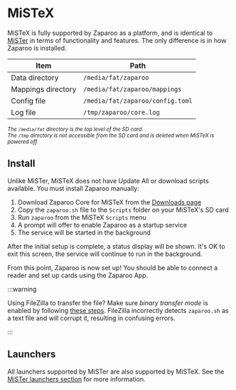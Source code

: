 # MiSTeX

MiSTeX is fully supported by Zaparoo as a platform, and is identical to [MiSTer](mister.md) in terms of functionality and features. The only difference is in how Zaparoo is installed.

| Item               | Path                             |
| ------------------ | -------------------------------- |
| Data directory     | `/media/fat/zaparoo`             |
| Mappings directory | `/media/fat/zaparoo/mappings`    |
| Config file        | `/media/fat/zaparoo/config.toml` |
| Log file           | `/tmp/zaparoo/core.log`          |

<small>_The `/media/fat` directory is the top level of the SD card._</small><br />
<small>_The `/tmp` directory is not accessible from the SD card and is deleted when MiSTeX is powered off._</small>

## Install

Unlike MiSTer, MiSTeX does not have Update All or download scripts available. You must install Zaparoo manually:

1. Download Zaparoo Core for MiSTeX from the [Downloads page](/downloads/)
2. Copy the `zaparoo.sh` file to the `Scripts` folder on your MiSTeX's SD card
3. Run `zaparoo` from the MiSTeX `Scripts` menu
4. A prompt will offer to enable Zaparoo as a startup service
5. The service will be started in the background

After the initial setup is complete, a status display will be shown. It's OK to exit this screen, the service will continue to run in the background.

From this point, Zaparoo is now set up! You should be able to connect a reader and set up cards using the Zaparoo App.

:::warning

Using FileZilla to transfer the file? Make sure _binary transfer mode_ is enabled by following [these steps](https://oryon.net/knowledge-base/article/how-to-change-filezilla-ftp-program-to-binary-transfer/). FileZilla incorrectly detects `zaparoo.sh` as a text file and will corrupt it, resulting in confusing errors.

:::

## Launchers

All launchers supported by MiSTer are also supported by MiSTeX. See the [MiSTer launchers section](mister.md#launchers) for more information.

